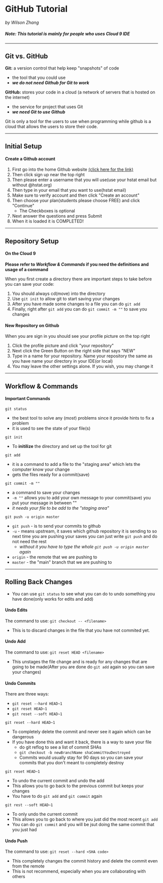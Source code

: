 # GitHub Tutorial

_by Wilson Zhang_  

##### Note: This tutorial is mainly for people who uses Cloud 9 IDE 

---
## Git vs. GitHub
**Git:** a version control that help keep "snapshots" of code
* the tool that you could use
* ***we do not need Github for Git to work***  

**GitHub:** stores your code in a cloud (a network of servers that is hosted on the internet)
* the service for project that uses Git
* ***we need Git to use Github***

Git is only a tool for the users to use when programming while github is a cloud that allows the users to store their code.

---
## Initial Setup
#### **Create a Github account**
1. First go into the home Github website [(click here for the link)](https://www.github.com)
2. Then click sign up near the top right
3. Then please enter a username that you will use(use your hstat email but without @hstat.org)
4. Then type in your email that you want to use(hstat email)
5. Make sure to verify account and then click "Create an account"
6. Then choose your plan(students please choose FREE) and click "Continue"
    * The Checkboxes is optional
7. Next answer the questions and press Submit
8. When it is loaded it is COMPLETED!
---
## Repository Setup
#### On the Cloud 9
**Please refer to *Workflow & Commands* if you need the definitions and usage of a command**  

When you first create a directory there are important steps to take before you can save your code:  
1. You should always cd(move) into the directory
2. Use `git init` to allow git to start saving your changes
3. After you have made some changes to a file you can do `git add`
4. Finally, right after `git add` you can do `git commit -m ""` to save you changes

#### New Repository on Github
When you are sign in you should see your profile picture on the top right
1. Click the profile picture and click "your repository"
2. Next click the Green Button on the right side that says "NEW" 
3. Type in a name for your repository. Name your repository the same as you have name your directory in your IDE(or local)
4. You may leave the other settings alone. If you wish, you may change it

---
## Workflow & Commands
#### Important Commands
`git status`
* the best tool to solve any (*most*) problems since it provide hints to fix a problem
* it is used to see the state of your file(s)  

`git init`
* To **initilize** the directory and set up the tool for git

`git add`
* it is a command to add a file to the "staging area" which lets the computer know your change
* gets the files ready for a commit(save)

`git commit -m ""`
* a command to save your changes 
* `-m ""` allows you to add your own message to your commit(save) you put your message in between ""
* *it needs your file to be add to the "staging area"*

`git push -u origin master`
* `git push` - is to send your commits to github
* `-u` - means upstream, it saves which github repository it is sending to so next time you are pushing your saves you can just write `git push` and do not need the rest
    * *without it you have to type the whole `git push -u origin master` again*
* `origin` - the remote that we are pushing to
* `master` - the "main" branch that we are pushing to

---
## Rolling Back Changes
* You can use `git status` to see what you can do to undo something you have done(only works for edits and add)

#### Undo Edits
The command to use: `git checkout -- <filename>`
* This is to discard changes in the file that you have not commited yet. 

#### Undo Add
The command to use: `git reset HEAD <filename>`
* This unstages the file change and is ready for any changes that are going to be made(After you are done do `git add` again so you can save your changes)

#### Undo Commits
There are three ways: 
* `git reset --hard HEAD~1`
* `git reset HEAD~1`
* `git reset --soft HEAD~1`

`git reset --hard HEAD~1`
* To completely delete the commit and never see it again which can be dangerous
* If you have done this and want it back, there is a way to save your file
    * do git reflog to see a list of commit SHAs
    * `git checkout -b newBranchName shaCommitYouDestroyed`
    * Commits would usually stay for 90 days so you can save your commits that you don't meant to completely destroy

`git reset HEAD~1`
* To undo the current commit and undo the add
* This allows you to go back to the previous commit but keeps your changes
* You have to do `git add` and `git commit` again

`git rest --soft HEAD~1`
* To only undo the current commit
* This allows you to go back to where you just did the most recent `git add`
* You can do `git commit` and you will be jsut doing the same commit that you just had
 
#### Undo Push
The command to use: `git reset --hard <SHA code>`
* This completely changes the commit history and delete the commit even from the remote
* This is not recommend, especially when you are collaborating with others



